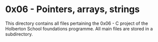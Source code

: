 # 0x06 - Pointers, arrays, strings

This directory contains all files pertaining the 0x06 - C project of the Holberton School foundations programme.
All main files are stored in a subdirectory.


